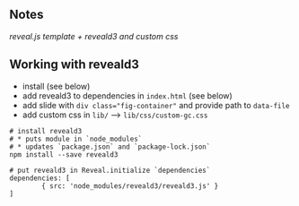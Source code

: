 ## Notes
_reveal.js template + reveald3 and custom css_

## Working with reveald3
* install (see below)
* add reveald3 to dependencies in `index.html` (see below)
* add slide with `div class="fig-container"` and provide path to `data-file`
* add custom css in `lib/` --> `lib/css/custom-gc.css`

```
# install reveald3 
# * puts module in `node_modules`
# * updates `package.json` and `package-lock.json` 
npm install --save reveald3

# put reveald3 in Reveal.initialize `dependencies`
dependencies: [
		{ src: 'node_modules/reveald3/reveald3.js' }
]

```
